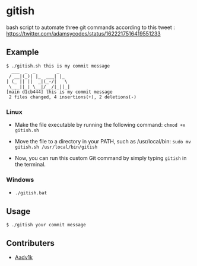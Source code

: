 # gitish

bash script to automate three git commands according to this tweet : https://twitter.com/adamsycodes/status/1622217516419551233 

## Example

```shell
$ ./gitish.sh this is my commit message
  ___  _  _        _
 / __|(_)| |_  ___| |_
| (_ || ||  _|(_-/|   \
 \___||_| \__|/__/|_||_|
[main d1cb444] this is my commit message
 2 files changed, 4 insertions(+), 2 deletions(-)
```

### Linux

- Make the file executable by running the following command:
`chmod +x gitish.sh`

- Move the file to a directory in your PATH, such as /usr/local/bin:
`sudo mv gitish.sh /usr/local/bin/gitish`

- Now, you can run this custom Git command by simply typing `gitish` in the terminal.

### Windows

- `./gitish.bat`


## Usage

```shell
$ ./gitish your commit message
```

## Contributers

- [Aadv1k](https://github.com/aadv1k)
